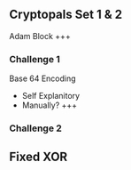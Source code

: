 ## Cryptopals Set 1 & 2
Adam Block
+++
### Challenge 1
Base 64 Encoding
- Self Explanitory
- Manually?
+++
### Challenge 2
Fixed XOR
- 